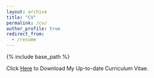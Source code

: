 ```yaml
---
layout: archive
title: "CV"
permalink: /cv/
author_profile: true
redirect_from:
  - /resume
---
```


{% include base_path %}

Click [Here](https://github.com/ChenFengling/ChenFengling.github.io/blob/master/files/个人简历-陈凤玲.pdf)  to Download My Up-to-date Curriculum Vitae.


